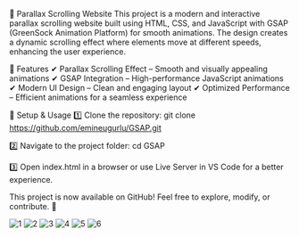 🚀 Parallax Scrolling Website
This project is a modern and interactive parallax scrolling website built using HTML, CSS, and JavaScript with GSAP (GreenSock Animation Platform) for smooth animations. The design creates a dynamic scrolling effect where elements move at different speeds, enhancing the user experience.

🌟 Features
✔ Parallax Scrolling Effect – Smooth and visually appealing animations
✔ GSAP Integration – High-performance JavaScript animations
✔ Modern UI Design – Clean and engaging layout
✔ Optimized Performance – Efficient animations for a seamless experience

🔧 Setup & Usage
1️⃣ Clone the repository:
git clone https://github.com/emineugurlu/GSAP.git

2️⃣ Navigate to the project folder:
cd GSAP

3️⃣ Open index.html in a browser or use Live Server in VS Code for a better experience.

This project is now available on GitHub! Feel free to explore, modify, or contribute. 🚀

![1](https://github.com/user-attachments/assets/90706fab-5c18-4e4b-8e89-f305f9e11f00)
![2](https://github.com/user-attachments/assets/110137db-7b0c-4ba3-935a-f37d331075fd)
![3](https://github.com/user-attachments/assets/fa160bb8-36af-488c-aef3-f3867d54719b)
![4](https://github.com/user-attachments/assets/d307f069-c01a-44f4-ad9a-c24c84f51e66)
![5](https://github.com/user-attachments/assets/42c6567a-4406-4ba0-b60e-da055dcf3c67)
![6](https://github.com/user-attachments/assets/234412b8-80c3-426f-9493-71c7b313fa21)
